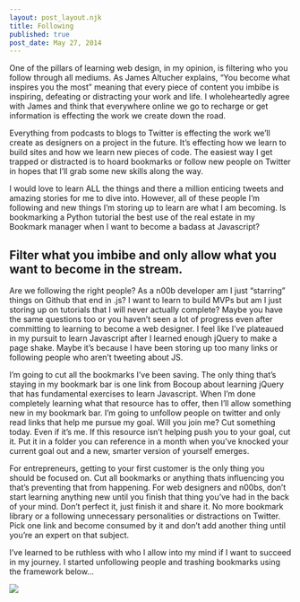 ```yaml
---
layout: post_layout.njk
title: Following
published: true
post_date: May 27, 2014
---
```


One of the pillars of learning web design, in my opinion, is filtering who you follow through all mediums. As James Altucher explains, “You become what inspires you the most” meaning that every piece of content you imbibe is inspiring, defeating or distracting your work and life. I wholeheartedly agree with James and think that everywhere online we go to recharge or get information is effecting the work we create down the road.

Everything from podcasts to blogs to Twitter is effecting the work we’ll create as designers on a project in the future. It’s effecting how we learn to build sites and how we learn new pieces of code. The easiest way I get trapped or distracted is to hoard bookmarks or follow new people on Twitter in hopes that I’ll grab some new skills along the way.

I would love to learn ALL the things and there a million enticing tweets and amazing stories for me to dive into. However, all of these people I’m following and new things I’m storing up to learn are what I am becoming. Is bookmarking a Python tutorial the best use of the real estate in my Bookmark manager when I want to become a badass at Javascript?

## Filter what you imbibe and only allow what you want to become in the stream.

Are we following the right people? As a n00b developer am I just “starring” things on Github that end in .js? I want to learn to build MVPs but am I just storing up on tutorials that I will never actually complete? Maybe you have the same questions too or you haven’t seen a lot of progress even after committing to learning to become a web designer. I feel like I’ve plateaued in my pursuit to learn Javascript after I learned enough jQuery to make a page shake. Maybe it’s because I have been storing up too many links or following people who aren’t tweeting about JS.

I’m going to cut all the bookmarks I’ve been saving. The only thing that’s staying in my bookmark bar is one link from Bocoup about learning jQuery that has fundamental exercises to learn Javascript. When I’m done completely learning what that resource has to offer, then I’ll allow something new in my bookmark bar. I’m going to unfollow people on twitter and only read links that help me pursue my goal. Will you join me? Cut something today. Even if it’s me. If this resource isn’t helping push you to your goal, cut it. Put it in a folder you can reference in a month when you’ve knocked your current goal out and a new, smarter version of yourself emerges.

For entrepreneurs, getting to your first customer is the only thing you should be focused on. Cut all bookmarks or anything thats influencing you that’s preventing that from happening. For web designers and n00bs, don’t start learning anything new until you finish that thing you’ve had in the back of your mind. Don’t perfect it, just finish it and share it. No more bookmark library or a following unnecessary personalities or distractions on Twitter. Pick one link and become consumed by it and don’t add another thing until you’re an expert on that subject.

I’ve learned to be ruthless with who I allow into my mind if I want to succeed in my journey. I started unfollowing people and trashing bookmarks using the framework below…

<img src="../images/framework.jpg">